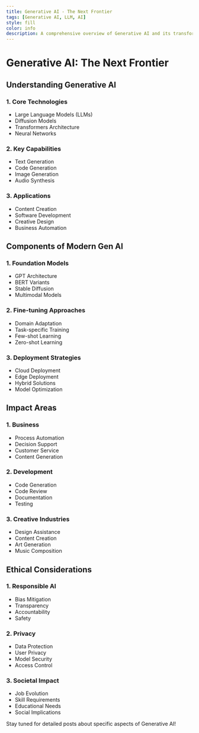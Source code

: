 ```yaml
---
title: Generative AI - The Next Frontier
tags: [Generative AI, LLM, AI]
style: fill
color: info
description: A comprehensive overview of Generative AI and its transformative impact
---
```


# Generative AI: The Next Frontier

## Understanding Generative AI

### 1. Core Technologies
- Large Language Models (LLMs)
- Diffusion Models
- Transformers Architecture
- Neural Networks

### 2. Key Capabilities
- Text Generation
- Code Generation
- Image Generation
- Audio Synthesis

### 3. Applications
- Content Creation
- Software Development
- Creative Design
- Business Automation

## Components of Modern Gen AI

### 1. Foundation Models
- GPT Architecture
- BERT Variants
- Stable Diffusion
- Multimodal Models

### 2. Fine-tuning Approaches
- Domain Adaptation
- Task-specific Training
- Few-shot Learning
- Zero-shot Learning

### 3. Deployment Strategies
- Cloud Deployment
- Edge Deployment
- Hybrid Solutions
- Model Optimization

## Impact Areas

### 1. Business
- Process Automation
- Decision Support
- Customer Service
- Content Generation

### 2. Development
- Code Generation
- Code Review
- Documentation
- Testing

### 3. Creative Industries
- Design Assistance
- Content Creation
- Art Generation
- Music Composition

## Ethical Considerations

### 1. Responsible AI
- Bias Mitigation
- Transparency
- Accountability
- Safety

### 2. Privacy
- Data Protection
- User Privacy
- Model Security
- Access Control

### 3. Societal Impact
- Job Evolution
- Skill Requirements
- Educational Needs
- Social Implications

Stay tuned for detailed posts about specific aspects of Generative AI!
